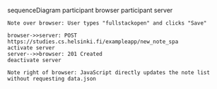 sequenceDiagram
    participant browser
    participant server

    Note over browser: User types "fullstackopen" and clicks "Save"

    browser->>server: POST https://studies.cs.helsinki.fi/exampleapp/new_note_spa
    activate server
    server-->>browser: 201 Created
    deactivate server

    Note right of browser: JavaScript directly updates the note list without requesting data.json